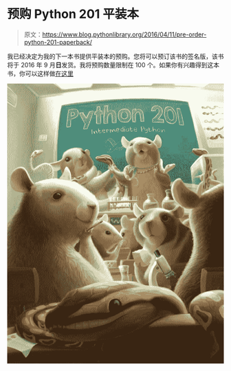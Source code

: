 # 预购 Python 201 平装本

> 原文：<https://www.blog.pythonlibrary.org/2016/04/11/pre-order-python-201-paperback/>

我已经决定为我的下一本书提供平装本的预购。您将可以预订该书的签名版，该书将于 2016 年 9 月**日**发货。我将预购数量限制在 100 个。如果你有兴趣得到这本书，你可以这样做[在这里](https://gumroad.com/l/NclYB)

![Python 201 Cover](img/2df6cbef8517110f417cdfcefbaaadd5.png)